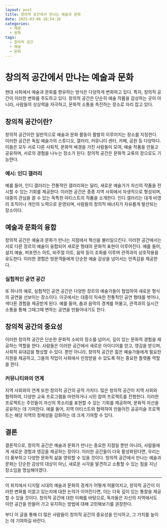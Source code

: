```yaml
---
layout: post
title: 창의적 공간에서 만나는 예술과 문화
date: 2025-03-06 18:54:26
categories:
  - 예술
  - 문화
tags:
  - 창의적 공간
  - 예술
  - 문화
---
```


# 창의적 공간에서 만나는 예술과 문화

현대 사회에서 예술과 문화를 향유하는 방식은 다양하게 변화하고 있다. 특히, 창의적 공간이 이러한 변화를 주도하고 있다. 창의적 공간은 단순히 예술 작품을 감상하는 곳이 아니라, 사람들의 상상력을 자극하고, 문화적 소통을 촉진하는 장소로 자리 잡고 있다.  

## 창의적 공간이란?

창의적 공간이란 일반적으로 예술과 문화 활동이 활발히 이루어지는 장소를 지칭한다. 이러한 공간은 독립 예술가의 스튜디오, 갤러리, 커뮤니티 센터, 카페, 공원 등 다양하다. 이들은 모두 서로 다른 사회적, 문화적 배경을 가진 사람들이 모여, 예술 작품을 만들고 공유하며, 서로의 경험을 나누는 장소가 된다. 창의적 공간은 문화적 교류의 장으로도 기능한다.

### 예시: 인디 갤러리

예를 들어, 인디 갤러리는 전통적인 갤러리와는 달리, 새로운 예술가가 자신의 작품을 전시할 수 있는 기회를 제공한다. 이러한 공간은 종종 지역 사회에서 자생적으로 형성되며, 대중의 관심을 끌 수 있는 독특한 아티스트의 작품을 소개한다. 인디 갤러리는 대개 비영리 조직이나 개인의 노력으로 운영되며, 사람들의 창의적 에너지가 자유롭게 발산되는 장소이다.

## 예술과 문화의 융합

창의적 공간은 예술과 문화가 만나는 지점에서 혁신을 불러일으킨다. 이러한 공간에서는 서로 다른 장르의 예술이 융합되어 새로운 형태의 문화적 표현이 이루어진다. 예를 들어, 설치 예술, 퍼포먼스 아트, 비주얼 아트, 음악 등이 조화를 이루며 관객과의 상호작용을 유도한다. 이러한 경험은 방문객들에게 단순한 예술 감상을 넘어서는 만족감을 제공한다.

### 실험적인 공연 공간

또 하나의 예로, 실험적인 공연 공간은 다양한 장르의 예술가들이 협업하여 새로운 형식의 공연을 선보이는 장소이다. 이곳에서는 대중이 익숙한 전통적인 공연 형태를 벗어나, 색다른 경험을 제공받게 된다. 예를 들어, 춤과 음악의 경계를 허물고, 관객과의 실시간 소통을 통해 그때그때 변하는 공연을 만들어내기도 한다.

## 창의적 공간의 중요성

이러한 창의적 공간은 단순한 문화적 소비의 장소를 넘어서, 깊이 있는 문화적 경험을 제공하는 역할을 한다. 사람들은 이러한 공간에서 새로운 아이디어를 얻고, 영감을 받으며, 사회적 유대감을 형성할 수 있다. 뿐만 아니라, 창의적 공간은 젊은 예술가들에게 필요한 지원을 제공하고, 그들의 작업이 사회에서 인정받을 수 있도록 하는 중요한 플랫폼 역할을 한다.

### 커뮤니티와의 연계

지역 사회와의 연계 또한 창의적 공간의 공적 가치다. 많은 창의적 공간이 지역 사회와 협력하여, 다양한 교육 프로그램을 마련하거나 시민 참여 프로젝트를 진행한다. 이러한 프로젝트는 주민들이 자신의 목소리를 표현할 수 있는 기회를 제공하며, 문화적 자산을 공유하는 데 기여한다. 예를 들어, 지역 아티스트와 협력하여 만들어진 공공미술 프로젝트는 해당 지역의 정체성을 강화하는 데 크게 기여할 수 있다.

## 결론

결론적으로, 창의적 공간은 예술과 문화가 만나는 중요한 지점일 뿐만 아니라, 사람들에게 새로운 경험과 영감을 제공하는 장이다. 이러한 공간들이 더욱 활성화된다면, 우리는 더 풍부하고 다양한 문화적 삶을 영위할 수 있을 것이다. 창의적 공간에서 만나는 예술과 문화는 단순한 감상의 대상이 아닌, 새로운 시각을 발견하고 소통할 수 있는 힘을 지닌 장소임을 명심해야겠다.  



---

이 위치에서 디지털 시대의 예술과 문화의 경계가 어떻게 허물어지고, 창의적 공간이 이러한 변화를 이끌고 있는지에 대한 논의가 이어진다면, 이는 더욱 깊이 있는 통찰을 제공할 수 있을 것이다. 창의적 공간에 대한 이해를 바탕으로, 독자들은 자신의 지역에서도 이런 공간을 만들어 가고 유지하는 방법에 대해 고민해보기를 권장한다.

부디 이 글을 통해 더 많은 사람들이 창의적 공간의 중요성을 인식하고, 그 가치를 높이는 데 기여하길 바란다.